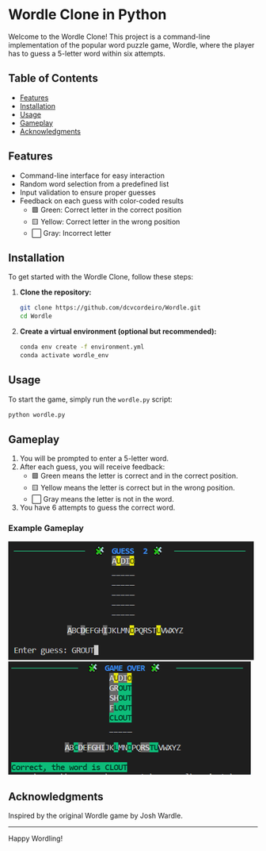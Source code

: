 # Wordle Clone in Python

Welcome to the Wordle Clone! This project is a command-line implementation of the popular word puzzle game, Wordle, where the player has to guess a 5-letter word within six attempts.

## Table of Contents

- [Features](#features)
- [Installation](#installation)
- [Usage](#usage)
- [Gameplay](#gameplay)
- [Acknowledgments](#acknowledgments)

## Features

- Command-line interface for easy interaction
- Random word selection from a predefined list
- Input validation to ensure proper guesses
- Feedback on each guess with color-coded results
  - 🟩 Green: Correct letter in the correct position
  - 🟨 Yellow: Correct letter in the wrong position
  - ⬜ Gray: Incorrect letter

## Installation

To get started with the Wordle Clone, follow these steps:

1. **Clone the repository:**

    ```sh
    git clone https://github.com/dcvcordeiro/Wordle.git
    cd Wordle
    ```

2. **Create a virtual environment (optional but recommended):**

    ```sh
    conda env create -f environment.yml
    conda activate wordle_env
    ```


## Usage

To start the game, simply run the `wordle.py` script:

```sh
python wordle.py
```

## Gameplay
1. You will be prompted to enter a 5-letter word.
2. After each guess, you will receive feedback:
    - 🟩 Green means the letter is correct and in the correct position.
    - 🟨 Yellow means the letter is correct but in the wrong position.
    - ⬜ Gray means the letter is not in the word.
3. You have 6 attempts to guess the correct word.

### Example Gameplay
<img title="GUESS" alt="GUESS" src="/images/guess.PNG">
<img title="GAME OVER" alt="GAME OVER" src="/images/Answer.PNG">


## Acknowledgments
Inspired by the original Wordle game by Josh Wardle.

---
Happy Wordling!